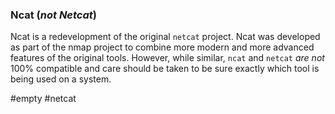 ### Ncat (*not Netcat*)
Ncat is a redevelopment of the original `netcat` project.
Ncat was developed as part of the nmap project to combine more modern and more advanced features of the original tools. However, while similar, `ncat` and `netcat` *are not* 100% compatible and care should be taken to be sure exactly which tool is being used on a system.

#empty #netcat 
